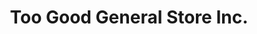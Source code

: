 ---
title: "Too Good General Store Inc."
url: /unionville/too-good-general-store-inc/
shop: antiques
---